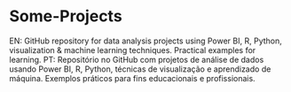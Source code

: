 # Some-Projects
EN: GitHub repository for data analysis projects using Power BI, R, Python, visualization &amp; machine learning techniques. Practical examples for learning. PT: Repositório no GitHub com projetos de análise de dados usando Power BI, R, Python, técnicas de visualização e aprendizado de máquina. Exemplos práticos para fins educacionais e profissionais. 

